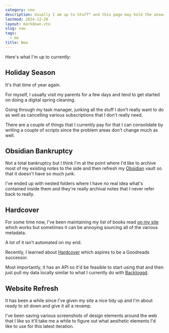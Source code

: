 ```yaml
---
category: now
description: Usually I am up to Stuff™️ and this page may hold the answers you seek
lastmod: 2024-12-20
layout: markdown.vto
slug: now
tags:
  - me
title: Now
---
```

Here's what I'm up to currently:

## Holiday Season

It's that time of year again.

For myself, I usually visit my parents for a few days and tend to get started on doing a digital spring cleaning.

Going through my task manager, junking all the stuff I don't really want to do as well as cancelling various subscriptions that I don't really need.

There are a couple of things that I currently pay for that I can consolidate by writing a couple of scripts since the problem areas don't change much as well.

## Obsidian Bankruptcy

Not a total bankruptcy but I think I'm at the point where I'd like to archive most of my existing notes to the side and then refresh my [Obsidian](https://obsidian.md) vault so that it doesn't have so much junk.

I've ended up with nested folders where I have no real idea what's contained inside them and they're really archival notes that I never refer back to really.

## Hardcover

For some time now, I've been maintaining my list of books read [on my site](https://utf9k.net/books) which works but sometimes it can be annoying sourcing all of the various metadata.

A lot of it isn't automated on my end.

Recently, I learned about [Hardcover](https://hardcover.app) which aspires to be a Goodreads successor.

Most importantly, it has an API so it'd be feasible to start using that and then just pull my data locally similar to what I currently do with [Backloggd](https://backloggd.com).

## Website Refresh

It has been a while since I've given my site a nice tidy up and I'm about ready to sit down and give it all a revamp.

I've been saving various screenshots of design elements around the web that I like so it'll take me a while to figure out what aesthetic elements I'd like to use for this latest iteration.
